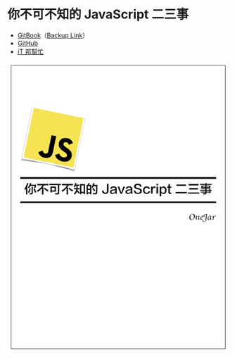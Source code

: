 # 你不可不知的 JavaScript 二三事

* [GitBook](https://something-about-js-book.onejar99.com)（[Backup Link](https://something-about-js-onejar99.gitbook.io/something-about-javascript/)）
* [GitHub](https://github.com/onejar99/something-about-javascript/tree/master/docs)
* [iT 邦幫忙](https://ithelp.ithome.com.tw/users/20112483/ironman/2016)

![](book-root/cover.jpg)
